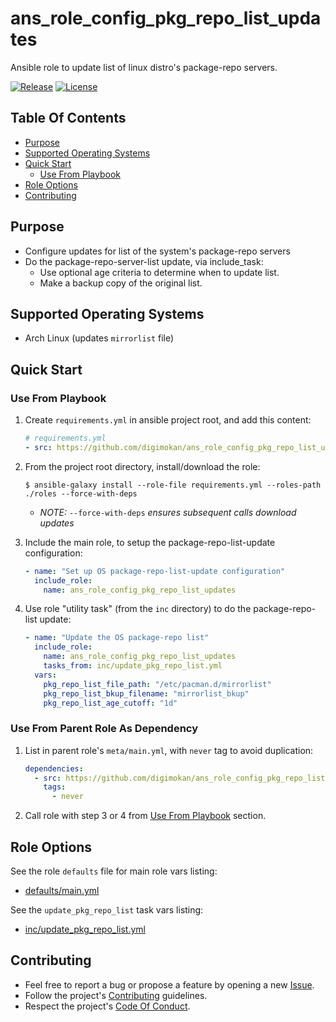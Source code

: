 # ans_role_config_pkg_repo_list_updates

Ansible role to update list of linux distro's package-repo servers.

[![Release](https://img.shields.io/github/release/digimokan/ans_role_config_pkg_repo_list_updates.svg?label=release)](https://github.com/digimokan/ans_role_config_pkg_repo_list_updates/releases/latest "Latest Release Notes")
[![License](https://img.shields.io/badge/license-MIT-blue.svg?label=license)](LICENSE.md "Project License")

## Table Of Contents

* [Purpose](#purpose)
* [Supported Operating Systems](#supported-operating-systems)
* [Quick Start](#quick-start)
    * [Use From Playbook](#use-from-playbook)
* [Role Options](#role-options)
* [Contributing](#contributing)

## Purpose

* Configure updates for list of the system's package-repo servers
* Do the package-repo-server-list update, via include_task:
    * Use optional age criteria to determine when to update list.
    * Make a backup copy of the original list.

## Supported Operating Systems

* Arch Linux (updates `mirrorlist` file)

## Quick Start

### Use From Playbook

1. Create `requirements.yml` in ansible project root, and add this content:

   ```yaml
   # requirements.yml
   - src: https://github.com/digimokan/ans_role_config_pkg_repo_list_updates
   ```

2. From the project root directory, install/download the role:

   ```shell
   $ ansible-galaxy install --role-file requirements.yml --roles-path ./roles --force-with-deps
   ```

   * _NOTE:_ `--force-with-deps` _ensures subsequent calls download updates_

3. Include the main role, to setup the package-repo-list-update configuration:

   ```yaml
   - name: "Set up OS package-repo-list-update configuration"
     include_role:
       name: ans_role_config_pkg_repo_list_updates
   ```

4. Use role "utility task" (from the `inc` directory) to do the
   package-repo-list update:

   ```yaml
   - name: "Update the OS package-repo list"
     include_role:
       name: ans_role_config_pkg_repo_list_updates
       tasks_from: inc/update_pkg_repo_list.yml
     vars:
       pkg_repo_list_file_path: "/etc/pacman.d/mirrorlist"
       pkg_repo_list_bkup_filename: "mirrorlist_bkup"
       pkg_repo_list_age_cutoff: "1d"
   ```

### Use From Parent Role As Dependency

1. List in parent role's `meta/main.yml`, with `never` tag to avoid duplication:

   ```yaml
   dependencies:
     - src: https://github.com/digimokan/ans_role_config_pkg_repo_list_updates
       tags:
         - never
   ```

2. Call role with step 3 or 4 from [Use From Playbook](#use-from-playbook)
   section.

## Role Options

See the role `defaults` file for main role vars listing:

  * [defaults/main.yml](../defaults/main.yml)

See the `update_pkg_repo_list` task vars listing:

  * [inc/update_pkg_repo_list.yml](../tasks/inc/update_pkg_repo_list.yml)

## Contributing

* Feel free to report a bug or propose a feature by opening a new
  [Issue](https://github.com/digimokan/ans_role_config_pkg_repo_list_updates/issues).
* Follow the project's [Contributing](CONTRIBUTING.md) guidelines.
* Respect the project's [Code Of Conduct](CODE_OF_CONDUCT.md).

